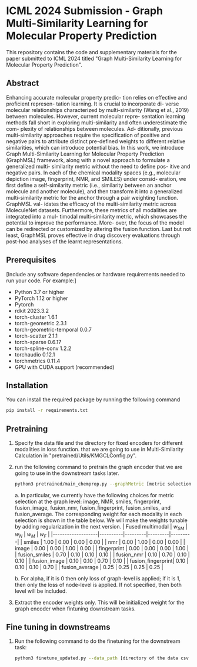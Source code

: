 # ICML 2024 Submission - Graph Multi-Similarity Learning for Molecular Property Prediction

This repository contains the code and supplementary materials for the paper submitted to ICML 2024 titled "Graph Multi-Similarity Learning for Molecular Property Prediction". 

## Abstract

Enhancing accurate molecular property predic-
tion relies on effective and proficient represen-
tation learning. It is crucial to incorporate di-
verse molecular relationships characterized by
multi-similarity (Wang et al., 2019) between
molecules. However, current molecular repre-
sentation learning methods fall short in exploring
multi-similarity and often underestimate the com-
plexity of relationships between molecules. Ad-
ditionally, previous multi-similarity approaches
require the specification of positive and negative
pairs to attribute distinct pre-defined weights to
different relative similarities, which can introduce
potential bias. In this work, we introduce Graph
Multi-Similarity Learning for Molecular Property
Prediction (GraphMSL) framework, along with a
novel approach to formulate a generalized multi-
similarity metric without the need to define pos-
itive and negative pairs. In each of the chemical
modality spaces (e.g., molecular depiction image,
fingerprint, NMR, and SMILES) under consid-
eration, we first define a self-similarity metric
(i.e., similarity between an anchor molecule and
another molecule), and then transform it into a
generalized multi-similarity metric for the anchor
through a pair weighting function. GraphMSL val-
idates the efficacy of the multi-similarity metric
across MoleculeNet datasets. Furthermore, these
metrics of all modalities are integrated into a mul-
timodal multi-similarity metric, which showcases
the potential to improve the performance. More-
over, the focus of the model can be redirected or
customized by altering the fusion function. Last
but not least, GraphMSL proves effective in drug
discovery evaluations through post-hoc analyses
of the learnt representations.

## Prerequisites

[Include any software dependencies or hardware requirements needed to run your code. For example:]

- Python 3.7 or higher
- PyTorch 1.12 or higher
- Pytorch
- rdkit 2023.3.2
- torch-cluster 1.6.1
- torch-geometric  2.3.1
- torch-geometric-temporal  0.0.7
- torch-scatter  2.1.1
- torch-sparse  0.6.17
- torch-spline-conv  1.2.2
- torchaudio  0.12.1
- torchmetrics  0.11.4
- GPU with CUDA support (recommended)

## Installation
You can install the required package by running the following command
```bash
pip install -r requirements.txt
```

## Pretraining
1. Specify the data file and the directory for fixed encoders for different modalities in loss function. that we are going to use in Multi-Similarity Calculation in "pretrained/Utils/KMGCLConfig.py".
2. run the following command to pretrain the graph encoder that we are going to use in the downstream tasks later.
   ```bash
   python3 pretrained/main_chemprop.py --graphMetric [metric selection] --alpha []
   ```
    a. In particular, we currently have the following choices for metric selection at the graph level: image, NMR, smiles, fingerprint, fusion_image, fusion_nmr, fusion_fingerprint, fusion_smiles, and fusion_average. The corresponding weight for each modality in each selection is shown in the table below. We will make the weights tunable by adding regularization in the next version.
    | Fused multimodal | $w_{SM}$ | $w_{N}$ | $w_{M}$ | $w_{F}$ |
    |-------------------|----------|---------|---------|---------|
    | smiles            | 1.00     | 0.00    | 0.00    | 0.00    |
    | nmr               | 0.00     | 1.00    | 0.00    | 0.00    |
    | image             | 0.00     | 0.00    | 1.00    | 0.00    |
    | fingerprint       | 0.00     | 0.00    | 0.00    | 1.00    |
    | fusion_smiles     | 0.70     | 0.10    | 0.10    | 0.10    |
    | fusion_nmr        | 0.10     | 0.70    | 0.10    | 0.10    |
    | fusion_image      | 0.10     | 0.10    | 0.70    | 0.10    |
    | fusion_fingerprint| 0.10     | 0.10    | 0.10    | 0.70    |
    | fusion_average    | 0.25     | 0.25    | 0.25    | 0.25    |
  
   b. For alpha, if it is 0 then only loss of graph-level is applied; if it is 1, then only the loss of node-level is applied. If not specified, then both level will be included.

3. Extract the encoder weights only. This will be initialized weight for the graph encoder when fintuning downstream tasks. 


## Fine tuning in downstreams 
1. Run the following command to do the finetuning for the downstream task:
   ```bash
   python3 finetune_updated.py --data_path [directory of the data csv file] --dataset_type [classification/regression] --save_dir [directory to save the results] --epochs [number of epochs to train] --batch_size [number of samples in each batech] --split_type [how to split the data. scaffold_balanced or random] --num_folds [number of folds for cross validation] --encoder_path [directory for the pretrained encoder]
   ```